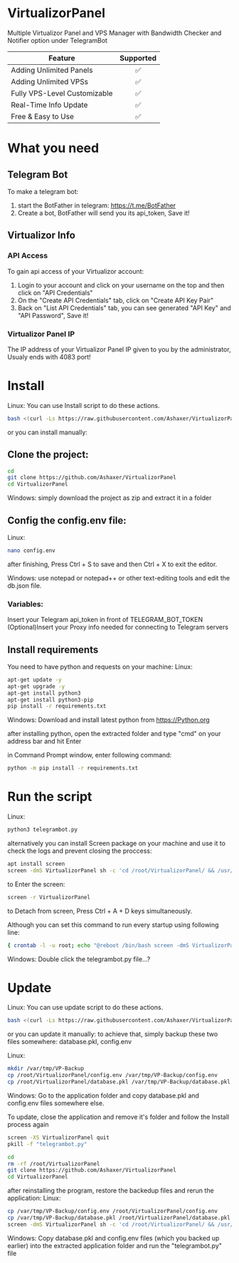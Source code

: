# VirtualizorPanel
Multiple Virtualizor Panel and VPS Manager with Bandwidth Checker and Notifier option under TelegramBot

| Feature  | Supported |
|-----|:-----:|
| Adding Unlimited Panels  |  ✅  |
| Adding Unlimited VPSs  |  ✅  |
| Fully VPS-Level Customizable |  ✅  |
| Real-Time Info Update  |  ✅  |
| Free & Easy to Use  |  ✅  |


# What you need

## Telegram Bot
To make a telegram bot:
1. start the BotFather in telegram: https://t.me/BotFather
2. Create a bot, BotFather will send you its api_token, Save it!

## Virtualizor Info
### API Access
To gain api access of your Virtualizor account:
1. Login to your account and click on your username on the top and then click on "API Credentials"
2. On the "Create API Credentials" tab, click on "Create API Key Pair"
3. Back on "List API Credentials" tab, you can see generated "API Key" and "API Password", Save it!

### Virtualizor Panel IP
The IP address of your Virtualizor Panel IP given to you by the administrator, Usualy ends with 4083 port!

# Install
Linux:
You can use Install script to do these actions.
```bash
bash <(curl -Ls https://raw.githubusercontent.com/Ashaxer/VirtualizorPanel/main/install.sh)
```

or you can install manually:
## Clone the project:
```bash
cd
git clone https://github.com/Ashaxer/VirtualizorPanel
cd VirtualizorPanel
```
Windows: simply download the project as zip and extract it in a folder

## Config the config.env file:
Linux:
```bash
nano config.env
```
after finishing, Press Ctrl + S to save and then Ctrl + X to exit the editor.


Windows: use notepad or notepad++ or other text-editing tools and edit the db.json file.

### Variables:
Insert your Telegram api_token in front of TELEGRAM_BOT_TOKEN
(Optional)Insert your Proxy info needed for connecting to Telegram servers

## Install requirements
You need to have python and requests on your machine:
Linux:
```bash
apt-get update -y
apt-get upgrade -y
apt-get install python3
apt-get install python3-pip
pip install -r requirements.txt
```

Windows:
Download and install latest python from https://Python.org

after installing python, open the extracted folder and type "cmd" on your address bar and hit Enter

in Command Prompt window, enter following command:
```cmd
python -m pip install -r requirements.txt
```

# Run the script
Linux:
```bash
python3 telegrambot.py
```
alternatively you can install Screen package on your machine and use it to check the logs and prevent closing the proccess:
```bash
apt install screen
screen -dmS VirtualizorPanel sh -c 'cd /root/VirtualizorPanel/ && /usr/bin/python3 telegrambot.py'
```
to Enter the screen:
```bash
screen -r VirtualizorPanel
```
to Detach from screen, Press Ctrl + A + D keys simultaneously.

Although you can set this command to run every startup using following line:
```bash
{ crontab -l -u root; echo "@reboot /bin/bash screen -dmS VirtualizorPanel sh -c 'cd /root/VirtualizorPanel/ && /usr/bin/python3 telegrambot.py' >/dev/null 2>&1"; } | crontab -u root -
```

Windows:
Double click the telegrambot.py file...?

# Update
Linux:
You can use update script to do these actions.
```bash
bash <(curl -Ls https://raw.githubusercontent.com/Ashaxer/VirtualizorPanel/main/update.sh)
```

or you can update it manually:
to achieve that, simply backup these two files somewhere:
database.pkl, config.env

Linux:
```bash
mkdir /var/tmp/VP-Backup
cp /root/VirtualizorPanel/config.env /var/tmp/VP-Backup/config.env
cp /root/VirtualizorPanel/database.pkl /var/tmp/VP-Backup/database.pkl
```

Windows:
Go to the application folder and copy database.pkl and config.env files somewhere else.


To update, close the application and remove it's folder and follow the Install process again
```bash
screen -XS VirtualizorPanel quit
pkill -f "telegrambot.py"

cd
rm -rf /root/VirtualizorPanel
git clone https://github.com/Ashaxer/VirtualizorPanel
cd VirtualizorPanel
```

after reinstalling the program, restore the backedup files and rerun the application:
Linux:
```bash
cp /var/tmp/VP-Backup/config.env /root/VirtualizorPanel/config.env
cp /var/tmp/VP-Backup/database.pkl /root/VirtualizorPanel/database.pkl
screen -dmS VirtualizorPanel sh -c 'cd /root/VirtualizorPanel/ && /usr/bin/python3 telegrambot.py'
```

Windows:
Copy database.pkl and config.env files (which you backed up earlier) into the extracted application folder and run the "telegrambot.py" file
